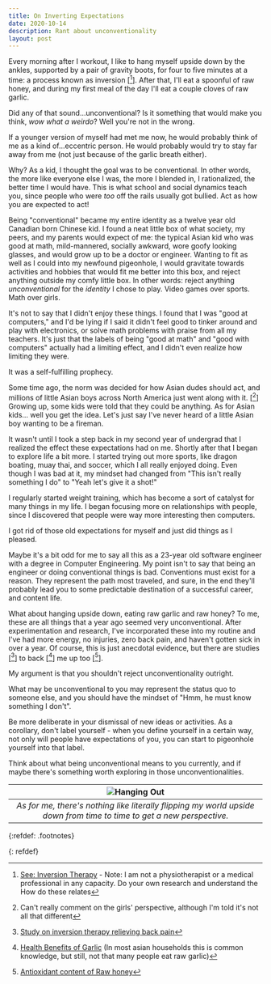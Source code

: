 ```yaml
---
title: On Inverting Expectations
date: 2020-10-14
description: Rant about unconventionality
layout: post
---
```



Every morning after I workout, I like to hang myself upside down by the ankles, supported by a pair of gravity boots, for four to five minutes at a time: a process known as inversion [[^1]].  After that, I'll eat a spoonful of raw honey, and during my first meal of the day I'll eat a couple cloves of raw garlic. 

Did any of that sound...unconventional? Is it something that would make you think, _wow what a weirdo_? Well you're not in the wrong. 

If a younger version of myself had met me now, he would probably think of me as a kind of...eccentric person. He would probably would try to stay far away from me (not just because of the garlic breath either).

Why? As a kid, I thought the goal was to be conventional. In other words, the more like everyone else I was, the more I blended in, I rationalized, the better time I would have. This is what school and social dynamics teach you, since people who were _too_ off the rails usually got bullied. Act as how you are expected to act!  

Being "conventional" became my entire identity as a twelve year old Canadian born Chinese kid. I found a neat little box of what society, my peers, and my parents would expect of me: the typical Asian kid who was good at math, mild-mannered, socially awkward, wore goofy looking glasses, and would grow up to be a doctor or engineer. Wanting to fit as well as I could into my newfound pigeonhole, I would gravitate towards activities and hobbies that would fit me better into this box, and reject anything outside my comfy little box. In other words: reject anything _unconventional_ for the _identity_ I chose to play. Video games over sports. Math over girls.

It's not to say that I didn't enjoy these things. I found that I was "good at computers," and I'd be lying if I said it didn't feel good to tinker around and play with electronics, or solve math problems with praise from all my teachers. It's just that the labels of being "good at math" and "good with computers" actually had a limiting effect, and I didn't even realize how limiting they were.

It was a self-fulfilling prophecy. 

Some time ago, the norm was decided for how Asian dudes should act, and millions of little Asian boys across North America just went along with it. [[^2]] Growing up, some kids were told that they could be anything. As for Asian kids... well you get the idea. Let's just say I've never heard of a little Asian boy wanting to be a fireman.

It wasn't until I took a step back in my second year of undergrad that I realized the effect these expectations had on me. Shortly after that I began to explore life a bit more. I started trying out more sports, like dragon boating, muay thai, and soccer, which I all really enjoyed doing. Even though I was bad at it, my mindset had changed from "This isn't really something I do"  to "Yeah let's give it a shot!"

I regularly started weight training, which has become a sort of catalyst for many things in my life. I began focusing more on relationships with people, since I discovered that people were way more interesting then computers. 

I got rid of those old expectations for myself and just did things as I pleased. 

Maybe it's a bit odd for me to say all this as a 23-year old software engineer with a degree in Computer Engineering. My point isn't to say that being an engineer or doing conventional things is bad. Conventions must exist for a reason. They represent the path most traveled, and sure, in the end they'll probably lead you to some predictable destination of a successful career, and content life.  

What about hanging upside down, eating raw garlic and raw honey? To me, these are all things that a year ago seemed very unconventional. After experimentation and research, I've incorporated these into my routine and I've had more energy, no injuries, zero back pain, and haven't gotten sick in over a year. Of course, this is just anecdotal evidence, but there are studies [[^3]] to back [[^4]] me up too [[^5]].

My argument is that you shouldn't reject unconventionality outright.   

What may be unconventional to you may represent the status quo to someone else, and you should have the mindset of "Hmm, he must know something I don't". 

Be more deliberate in your dismissal of new ideas or activities. As a corollary, don't label yourself - when you define yourself in a certain way, not only will people have expectations of you, you can start to pigeonhole yourself into that label.

Think about what being unconventional means to you currently, and if maybe there's something worth exploring in those unconventionalities.


|![Hanging Out](https://i.imgur.com/bpXlG4B.jpg)|
|:--:|
|*As for me, there's nothing like literally flipping my world upside down from time to time to get a new perspective.*|

{:refdef: .footnotes}

[^1]: [See: Inversion Therapy](https://en.wikipedia.org/wiki/Inversion_therapy) - Note: I am not a physiotherapist or a medical professional in any capacity. Do your own research and understand the How do these relates
[^2]: Can't really comment on the girls' perspective, although I'm told it's not all that different 
[^3]: [Study on inversion therapy relieving back pain](https://sci-hub.tw/10.3233/ies-130506)
[^4]: [Health Benefits of Garlic](https://www.aafp.org/afp/2005/0701/p103.html) (In most asian households this is common knowledge, but still, not that many people eat raw garlic)
[^5]: [Antioxidant content of Raw honey](https://www.sciencedirect.com/science/article/abs/pii/S0308814605003262)

{: refdef}
